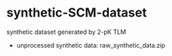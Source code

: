 # synthetic-SCM-dataset
synthetic dataset generated by 2-pK TLM 
- unprocessed synthetic data: raw_synthetic_data.zip
